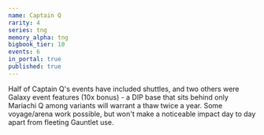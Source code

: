 ```yaml
---
name: Captain Q
rarity: 4
series: tng
memory_alpha: tng
bigbook_tier: 10
events: 6
in_portal: true
published: true
---
```


Half of Captain Q's events have included shuttles, and two others were Galaxy event features (10x bonus) - a DIP base that sits behind only Mariachi Q among variants will warrant a thaw twice a year. Some voyage/arena work possible, but won't make a noticeable impact day to day apart from fleeting Gauntlet use.

